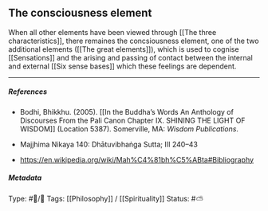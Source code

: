 ## The consciousness element  # 

When all other elements have been viewed through [[The three characteristics]], there remaines the concsiousness element, one of the two additional elements ([[The great elements]]), which is used to cognise [[Sensations]] and the arising and passing of contact between the internal and external [[Six sense bases]] which these feelings are dependent.

___

##### References

- Bodhi, Bhikkhu. (2005). [[In the Buddha’s Words An Anthology of Discourses From the Pali Canon Chapter IX. SHINING THE LIGHT OF WISDOM]] (Location 5387). Somerville, MA: _Wisdom Publications_.

- Majjhima Nikaya 140: Dhātuvibhaṅga Sutta; III 240–43

- https://en.wikipedia.org/wiki/Mah%C4%81bh%C5%ABta#Bibliography

##### Metadata
Type: #🔵/🔵 
Tags: [[Philosophy]] / [[Spirituality]] 
Status: #⛅️ 